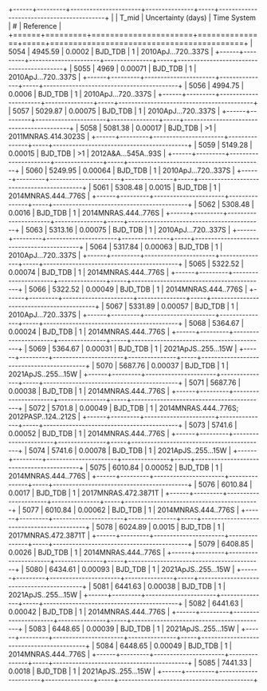 +------+---------+----------------------+---------------+-----+------------------------------------------+
|      |   T_mid |   Uncertainty (days) | Time System   | #   | Reference                                |
+======+=========+======================+===============+=====+==========================================+
| 5054 | 4945.59 |              0.0002  | BJD_TDB       | 1   | 2010ApJ...720..337S                      |
+------+---------+----------------------+---------------+-----+------------------------------------------+
| 5055 | 4969    |              0.00071 | BJD_TDB       | 1   | 2010ApJ...720..337S                      |
+------+---------+----------------------+---------------+-----+------------------------------------------+
| 5056 | 4994.75 |              0.0006  | BJD_TDB       | 1   | 2010ApJ...720..337S                      |
+------+---------+----------------------+---------------+-----+------------------------------------------+
| 5057 | 5029.87 |              0.00075 | BJD_TDB       | 1   | 2010ApJ...720..337S                      |
+------+---------+----------------------+---------------+-----+------------------------------------------+
| 5058 | 5081.38 |              0.00017 | BJD_TDB       | >1  | 2011MNRAS.414.3023S                      |
+------+---------+----------------------+---------------+-----+------------------------------------------+
| 5059 | 5149.28 |              0.00015 | BJD_TDB       | >1  | 2012A&A...545A..93S                      |
+------+---------+----------------------+---------------+-----+------------------------------------------+
| 5060 | 5249.95 |              0.00064 | BJD_TDB       | 1   | 2010ApJ...720..337S                      |
+------+---------+----------------------+---------------+-----+------------------------------------------+
| 5061 | 5308.48 |              0.0015  | BJD_TDB       | 1   | 2014MNRAS.444..776S                      |
+------+---------+----------------------+---------------+-----+------------------------------------------+
| 5062 | 5308.48 |              0.0016  | BJD_TDB       | 1   | 2014MNRAS.444..776S                      |
+------+---------+----------------------+---------------+-----+------------------------------------------+
| 5063 | 5313.16 |              0.00075 | BJD_TDB       | 1   | 2010ApJ...720..337S                      |
+------+---------+----------------------+---------------+-----+------------------------------------------+
| 5064 | 5317.84 |              0.00063 | BJD_TDB       | 1   | 2010ApJ...720..337S                      |
+------+---------+----------------------+---------------+-----+------------------------------------------+
| 5065 | 5322.52 |              0.00074 | BJD_TDB       | 1   | 2014MNRAS.444..776S                      |
+------+---------+----------------------+---------------+-----+------------------------------------------+
| 5066 | 5322.52 |              0.00049 | BJD_TDB       | 1   | 2014MNRAS.444..776S                      |
+------+---------+----------------------+---------------+-----+------------------------------------------+
| 5067 | 5331.89 |              0.00057 | BJD_TDB       | 1   | 2010ApJ...720..337S                      |
+------+---------+----------------------+---------------+-----+------------------------------------------+
| 5068 | 5364.67 |              0.00024 | BJD_TDB       | 1   | 2014MNRAS.444..776S                      |
+------+---------+----------------------+---------------+-----+------------------------------------------+
| 5069 | 5364.67 |              0.00031 | BJD_TDB       | 1   | 2021ApJS..255...15W                      |
+------+---------+----------------------+---------------+-----+------------------------------------------+
| 5070 | 5687.76 |              0.00037 | BJD_TDB       | 1   | 2021ApJS..255...15W                      |
+------+---------+----------------------+---------------+-----+------------------------------------------+
| 5071 | 5687.76 |              0.00038 | BJD_TDB       | 1   | 2014MNRAS.444..776S                      |
+------+---------+----------------------+---------------+-----+------------------------------------------+
| 5072 | 5701.8  |              0.00049 | BJD_TDB       | 1   | 2014MNRAS.444..776S; 2012PASP..124..212S |
+------+---------+----------------------+---------------+-----+------------------------------------------+
| 5073 | 5741.6  |              0.00052 | BJD_TDB       | 1   | 2014MNRAS.444..776S                      |
+------+---------+----------------------+---------------+-----+------------------------------------------+
| 5074 | 5741.6  |              0.00078 | BJD_TDB       | 1   | 2021ApJS..255...15W                      |
+------+---------+----------------------+---------------+-----+------------------------------------------+
| 5075 | 6010.84 |              0.00052 | BJD_TDB       | 1   | 2014MNRAS.444..776S                      |
+------+---------+----------------------+---------------+-----+------------------------------------------+
| 5076 | 6010.84 |              0.0017  | BJD_TDB       | 1   | 2017MNRAS.472.3871T                      |
+------+---------+----------------------+---------------+-----+------------------------------------------+
| 5077 | 6010.84 |              0.00062 | BJD_TDB       | 1   | 2014MNRAS.444..776S                      |
+------+---------+----------------------+---------------+-----+------------------------------------------+
| 5078 | 6024.89 |              0.0015  | BJD_TDB       | 1   | 2017MNRAS.472.3871T                      |
+------+---------+----------------------+---------------+-----+------------------------------------------+
| 5079 | 6408.85 |              0.0026  | BJD_TDB       | 1   | 2014MNRAS.444..776S                      |
+------+---------+----------------------+---------------+-----+------------------------------------------+
| 5080 | 6434.61 |              0.00093 | BJD_TDB       | 1   | 2021ApJS..255...15W                      |
+------+---------+----------------------+---------------+-----+------------------------------------------+
| 5081 | 6441.63 |              0.00038 | BJD_TDB       | 1   | 2021ApJS..255...15W                      |
+------+---------+----------------------+---------------+-----+------------------------------------------+
| 5082 | 6441.63 |              0.00042 | BJD_TDB       | 1   | 2014MNRAS.444..776S                      |
+------+---------+----------------------+---------------+-----+------------------------------------------+
| 5083 | 6448.65 |              0.00039 | BJD_TDB       | 1   | 2021ApJS..255...15W                      |
+------+---------+----------------------+---------------+-----+------------------------------------------+
| 5084 | 6448.65 |              0.00049 | BJD_TDB       | 1   | 2014MNRAS.444..776S                      |
+------+---------+----------------------+---------------+-----+------------------------------------------+
| 5085 | 7441.33 |              0.0018  | BJD_TDB       | 1   | 2021ApJS..255...15W                      |
+------+---------+----------------------+---------------+-----+------------------------------------------+